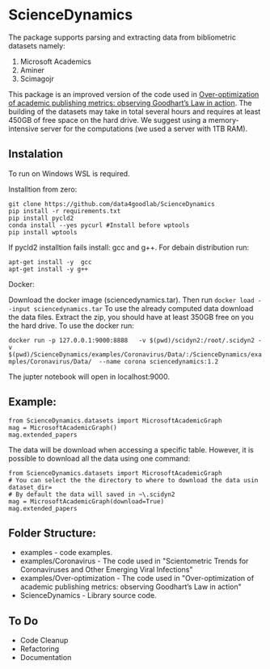 # ScienceDynamics

The package supports parsing and extracting data from bibliometric datasets namely:
1. Microsoft Academics
2. Aminer
3. Scimagojr

This package is an improved version of the code used in [Over-optimization of academic publishing metrics: observing Goodhart’s Law in action](https://academic.oup.com/gigascience/article/8/6/giz053/5506490).
The building of the datasets may take in total several hours and requires at least 450GB of free space on the hard drive. We suggest using a memory-intensive server for the computations (we used a server with 1TB RAM).

## Instalation
To run on Windows WSL is required.

Installtion from zero:
```
git clone https://github.com/data4goodlab/ScienceDynamics
pip install -r requirements.txt
pip install pycld2 
conda install --yes pycurl #Install before wptools
pip install wptools
```
If pycld2 installtion fails install: gcc and g++.
For debain distribution run:
```
apt-get install -y  gcc
apt-get install -y g++
```

Docker:
<!--- All the required files are avaliable at TO UPDATE AFTER UPLOAD FINISHES.-->
Download the docker image (sciencedynamics.tar).
Then run `docker load --input sciencedynamics.tar`
To use the already computed data download the data files.
Extract the zip, you should have at least 350GB free on you the hard drive.
To use the docker run:

`docker run -p 127.0.0.1:9000:8888   -v $(pwd)/scidyn2:/root/.scidyn2 -v $(pwd)/ScienceDynamics/examples/Coronavirus/Data/:/ScienceDynamics/examples/Coronavirus/Data/  --name corona sciencedynamics:1.2`

The jupter notebook will open in localhost:9000.

## Example:
```
from ScienceDynamics.datasets import MicrosoftAcademicGraph
mag = MicrosoftAcademicGraph()
mag.extended_papers
```
The data will be download when accessing a specific table.
However, it is possible to download all the data using one command:
```
from ScienceDynamics.datasets import MicrosoftAcademicGraph
# You can select the the directory to where to download the data usin dataset_dir=
# By default the data will saved in ~\.scidyn2
mag = MicrosoftAcademicGraph(download=True)
mag.extended_papers
```

## Folder Structure:
* examples - code examples.
* examples/Coronavirus - The code used in "Scientometric Trends for Coronaviruses and Other Emerging Viral Infections"
* examples/Over-optimization - The code used in "Over-optimization of academic publishing metrics: observing Goodhart’s Law in action"
* ScienceDynamics - Library source code.


## To Do
* Code Cleanup
* Refactoring
* Documentation
